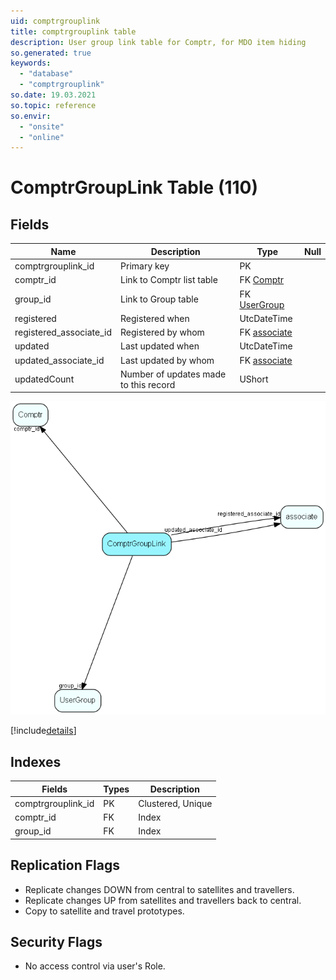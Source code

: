```yaml
---
uid: comptrgrouplink
title: comptrgrouplink table
description: User group link table for Comptr, for MDO item hiding
so.generated: true
keywords:
  - "database"
  - "comptrgrouplink"
so.date: 19.03.2021
so.topic: reference
so.envir:
  - "onsite"
  - "online"
---
```


# ComptrGroupLink Table (110)

## Fields

| Name | Description | Type | Null |
|------|-------------|------|:----:|
|comptrgrouplink\_id|Primary key|PK| |
|comptr\_id|Link to Comptr list table|FK [Comptr](Comptr.md)| |
|group\_id|Link to Group table|FK [UserGroup](UserGroup.md)| |
|registered|Registered when|UtcDateTime| |
|registered\_associate\_id|Registered by whom|FK [associate](associate.md)| |
|updated|Last updated when|UtcDateTime| |
|updated\_associate\_id|Last updated by whom|FK [associate](associate.md)| |
|updatedCount|Number of updates made to this record|UShort| |


![ComptrGroupLink table relationship diagram](media\ComptrGroupLink.png)

[!include[details](./includes/ComptrGroupLink.md)]

## Indexes

| Fields | Types | Description |
|--------|-------|-------------|
|comptrgrouplink\_id |PK |Clustered, Unique |
|comptr\_id |FK |Index |
|group\_id |FK |Index |

## Replication Flags

* Replicate changes DOWN from central to satellites and travellers.
* Replicate changes UP from satellites and travellers back to central.
* Copy to satellite and travel prototypes.

## Security Flags

* No access control via user's Role.

